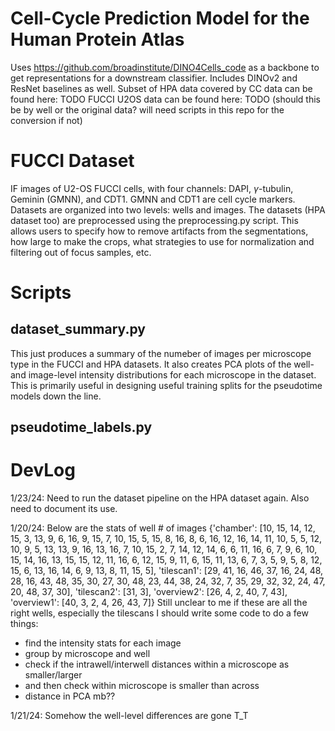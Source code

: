 # Cell-Cycle Prediction Model for the Human Protein Atlas
Uses https://github.com/broadinstitute/DINO4Cells_code as a backbone to get representations for a downstream classifier.
Includes DINOv2 and ResNet baselines as well.
Subset of HPA data covered by CC data can be found here: TODO
FUCCI U2OS data can be found here: TODO (should this be by well or the original data? will need scripts in this repo for the conversion if not)

# FUCCI Dataset
IF images of U2-OS FUCCI cells, with four channels: DAPI, $\gamma$-tubulin, Geminin (GMNN), and CDT1. GMNN and CDT1 are cell cycle markers.
Datasets are organized into two levels: wells and images. The datasets (HPA dataset too) are preprocessed using the preprocessing.py script. This allows users to specify how to remove artifacts from the segmentations, how large to make the crops, what strategies to use for normalization and filtering out of focus samples, etc.

# Scripts
## dataset_summary.py
This just produces a summary of the numeber of images per microscope type in the FUCCI and HPA datasets. It also creates PCA plots of the well- and image-level intensity distributions for each microscope in the dataset. This is primarily useful in designing useful training splits for the pseudotime models down the line.

## pseudotime_labels.py

# DevLog
1/23/24: Need to run the dataset pipeline on the HPA dataset again. Also need to document its use.

1/20/24: Below are the stats of well # of images
{'chamber': [10, 15, 14, 12, 15, 3, 13, 9, 6, 16, 9, 15, 7, 10, 15, 5, 15, 8, 16, 8, 6, 16, 12, 16, 14, 11, 10, 5, 5, 12, 10, 9, 5, 13, 13, 9, 16, 13, 16, 7, 10, 15, 2, 7, 14, 12, 14, 6, 6, 11, 16, 6, 7, 9, 6, 10, 15, 14, 16, 13, 15, 15, 12, 11, 16, 6, 12, 15, 9, 11, 6, 15, 11, 13, 6, 7, 3, 5, 9, 5, 8, 12, 15, 6, 13, 16, 14, 6, 9, 13, 8, 11, 15, 5], 'tilescan1': [29, 41, 16, 46, 37, 16, 24, 48, 28, 16, 43, 48, 35, 30, 27, 30, 48, 23, 44, 38, 24, 32, 7, 35, 29, 32, 32, 24, 47, 20, 48, 37, 30], 'tilescan2': [31, 3], 'overview2': [26, 4, 2, 40, 7, 43], 'overview1': [40, 3, 2, 4, 26, 43, 7]}
Still unclear to me if these are all the right wells, especially the tilescans
I should write some code to do a few things:
- find the intensity stats for each image
- group by microscope and well
- check if the intrawell/interwell distances within a microscope as smaller/larger
- and then check within microscope is smaller than across
- distance in PCA mb??

1/21/24: Somehow the well-level differences are gone T_T